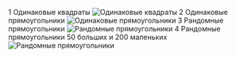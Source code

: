 ﻿1 Одинаковые квадраты
![Одинаковые квадраты](\500Squares.png)
2 Одинаковые прямоугольники
![Одинаковые прямоугольники](\500Rectangles.png)
3 Рандомные прямоугольники
![Рандомные прямоугольники](\500RandomRectangles.png)
4 Рандомные прямоугольники 50 больших и 200 маленьких
![Рандомные прямоугольники](\250RandomRectangles.png)